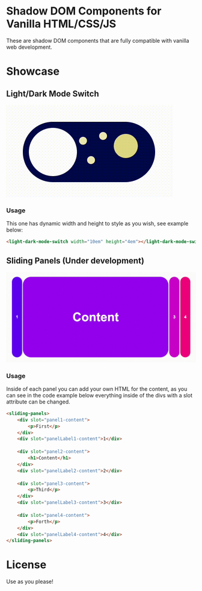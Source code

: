 # Shadow DOM Components for Vanilla HTML/CSS/JS
These are shadow DOM components that are fully compatible with vanilla web development.

# Showcase
## Light/Dark Mode Switch
![Light/Dark Mode Switch](./assets/light-dark-mode-switch.gif)
### Usage
This one has dynamic width and height to style as you wish, see example below:
```HTML
<light-dark-mode-switch width="10em" height="4em"></light-dark-mode-switch>
```

## Sliding Panels (Under development)
![Sliding Panels](./assets/slidingPanels.gif)
### Usage
Inside of each panel you can add your own HTML for the content, as you can see in the code example below everything inside of the divs with a slot attribute can be changed.
```HTML
<sliding-panels>
    <div slot="panel1-content">
        <p>First</p>
    </div>
    <div slot="panelLabel1-content">1</div>

    <div slot="panel2-content">
        <h1>Content</h1>
    </div>
    <div slot="panelLabel2-content">2</div>

    <div slot="panel3-content">
        <p>Third</p>
    </div>
    <div slot="panelLabel3-content">3</div>

    <div slot="panel4-content">
        <p>Forth</p>
    </div>
    <div slot="panelLabel4-content">4</div>
</sliding-panels>
```

# License
Use as you please!